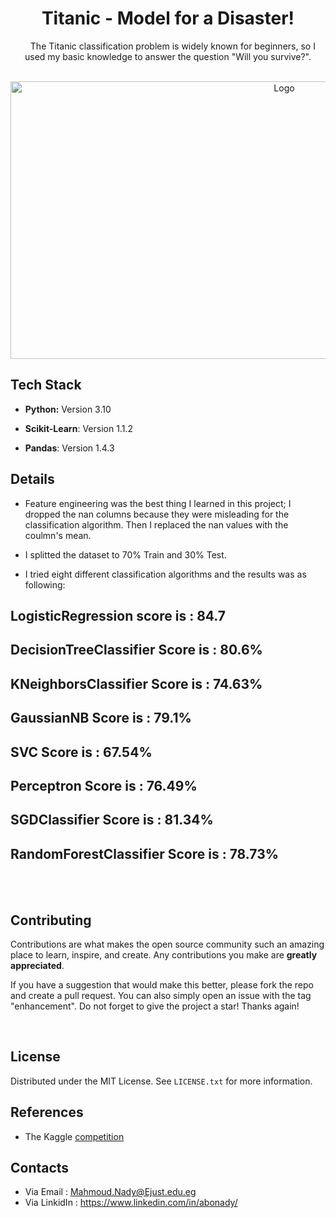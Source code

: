 <h1 align="center">Titanic - Model for a Disaster!</h1>
<div>
  <p align="center">
    The Titanic classification problem is widely known for beginners, so I used my basic knowledge to answer the question "Will you survive?".
    <br/>
  </p>
</div>

<br/>
<div align="center">
  <a href="https://i.imgur.com/1qNaSpF.png">
    <img src="https://i.imgur.com/1qNaSpF.png" alt="Logo" width="860" height="444">
  </a>

<br/>
</div>

## Tech Stack

* **Python:** Version 3.10

* **Scikit-Learn**: Version 1.1.2

* **Pandas**: Version 1.4.3


## Details

* Feature engineering was the best thing I learned in this project; I dropped the nan columns because they were misleading for the classification algorithm. Then I replaced the nan values with the coulmn's mean.


* I splitted the dataset to 70% Train and 30% Test.

* I tried eight different classification algorithms and the results was as following:

LogisticRegression score is :  84.7
-----------
DecisionTreeClassifier Score is :  80.6%
-----------
KNeighborsClassifier Score is :  74.63%
-----------
GaussianNB Score is :  79.1%
-----------
SVC Score is :  67.54%
-----------
Perceptron Score is :  76.49%
-----------
SGDClassifier Score is :  81.34%
-----------
RandomForestClassifier Score is :  78.73%
-----------

<br/>
<br/>



## Contributing
Contributions are what makes the open source community such an amazing place to learn, inspire, and create. Any contributions you make are **greatly appreciated**.

If you have a suggestion that would make this better, please fork the repo and create a pull request. You can also simply open an issue with the tag "enhancement".
Do not forget to give the project a star! Thanks again!

<br/>

## License

Distributed under the MIT License. See `LICENSE.txt` for more information.





## References

*  The Kaggle [competition](https://www.kaggle.com/competitions/titanic)


## Contacts
* Via Email : Mahmoud.Nady@Ejust.edu.eg
* Via LinkidIn : https://www.linkedin.com/in/abonady/






